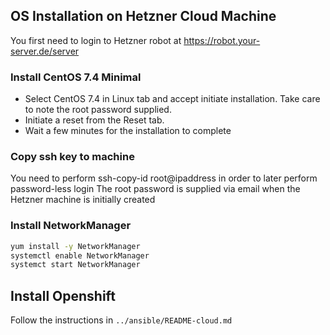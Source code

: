 ## OS Installation on Hetzner Cloud Machine

You first need to login to Hetzner robot
at https://robot.your-server.de/server

### Install CentOS 7.4 Minimal

* Select CentOS 7.4 in Linux tab and accept initiate installation. Take care to note the root password supplied.
* Initiate a reset from the Reset tab.
* Wait a few minutes for the installation to complete

### Copy ssh key to machine

You need to perform ssh-copy-id root@ipaddress in order to later perform password-less login
The root password is supplied via email when the Hetzner machine is initially created

### Install NetworkManager

```bash
yum install -y NetworkManager
systemctl enable NetworkManager
systemct start NetworkManager
```

## Install Openshift

Follow the instructions in `../ansible/README-cloud.md`